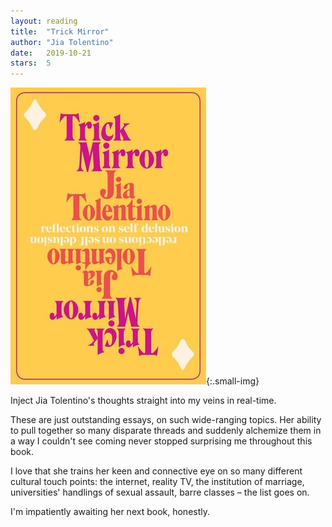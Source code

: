 ```yaml
---
layout: reading
title:  "Trick Mirror"
author: "Jia Tolentino"
date:   2019-10-21
stars:  5
---
```


![](/assets/images/reading/trick-mirror.jpeg){:.small-img}

Inject Jia Tolentino's thoughts straight into my veins in real-time.

These are just outstanding essays, on such wide-ranging topics. Her ability to pull together so many disparate threads
and suddenly alchemize them in a way I couldn't see coming never stopped surprising me throughout this book.

I love that she trains her keen and connective eye on so many different cultural touch points: the internet,
reality TV, the institution of marriage, universities' handlings of sexual assault, barre classes – the list goes on.

I'm impatiently awaiting her next book, honestly.
